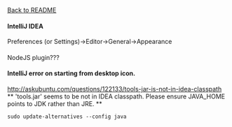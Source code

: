 [Back to README](README.md)
#### IntelliJ IDEA
Preferences (or Settings)->Editor->General->Appearance

####
NodeJS plugin???


#### IntelliJ error on starting from desktop icon.
http://askubuntu.com/questions/122133/tools-jar-is-not-in-idea-classpath
**
'tools.jar' seems to be not in IDEA classpath.
Please ensure JAVA_HOME points to JDK rather than JRE.
**

`sudo update-alternatives --config java`
